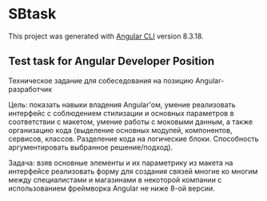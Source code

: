 # SBtask

This project was generated with [Angular CLI](https://github.com/angular/angular-cli) version 8.3.18.

## Test task for Angular Developer Position

Техническое задание для собеседования на позицию Angular-разработчик

Цель: показать навыки владения Angular’ом, умение реализовать интерфейс с соблюдением стилизации и основных параметров в соответствии с макетом, 
умение работы с моковыми данным, а также организацию кода (выделение основных модулей, компонентов, сервисов, классов. 
Разделение кода на логические блоки. Способность аргументировать выбранное решение/подход).

Задача: взяв основные элементы и их параметрику из макета на интерфейсе реализовать форму  для создания связей многие ко многим между 
специалистами и магазинами в некоторой компании с использованием фреймворка Angular не ниже 8-ой версии.
